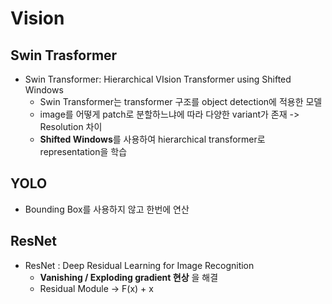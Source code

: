 # Vision

## Swin Trasformer

- Swin Transformer: Hierarchical VIsion Transformer using Shifted Windows
  - Swin Transformer는 transformer 구조를 object detection에 적용한 모델
  - image를 어떻게 patch로 분할하느냐에 따라 다양한 variant가 존재 -> Resolution 차이
  - **Shifted Windows**를 사용하여 hierarchical transformer로 representation을 학습

## YOLO

- Bounding Box를 사용하지 않고 한번에 연산

## ResNet

- ResNet : Deep Residual Learning for Image Recognition
  - **Vanishing / Exploding gradient 현상** 을 해결
  - Residual Module -> F(x) + x